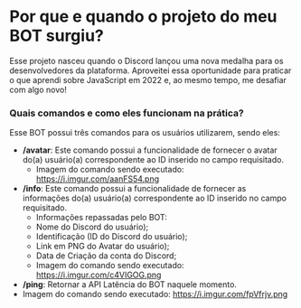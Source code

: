 # Por que e quando o projeto do meu BOT surgiu?
Esse projeto nasceu quando o Discord lançou uma nova medalha para os desenvolvedores da plataforma. 
Aproveitei essa oportunidade para praticar o que aprendi sobre JavaScript em 2022 e, ao mesmo tempo, me desafiar com algo novo!
### Quais comandos e como eles funcionam na prática?
Esse BOT possui três comandos para os usuários utilizarem, sendo eles:
- **/avatar**: Este comando possui a funcionalidade de fornecer o avatar do(a) usuário(a) correspondente ao ID inserido no campo requisitado. 
  - Imagem do comando sendo executado: https://i.imgur.com/aanFS54.png
- **/info**: Este comando possui a funcionalidade de fornecer as informações do(a) usuário(a) correspondente ao ID inserido no campo requisitado. 
  - Informações repassadas pelo BOT:
  - Nome do Discord do usuário);
  - Identificação (ID do Discord do usuário);
  - Link em PNG do Avatar do usuário);
  - Data de Criação da conta do Discord;
  - Imagem do comando sendo executado: https://i.imgur.com/c4VIGOG.png
 - **/ping**: Retornar a API Latência do BOT naquele momento. 
  - Imagem do comando sendo executado: https://i.imgur.com/fpVfrjv.png
